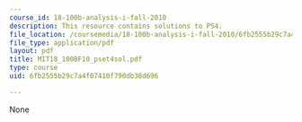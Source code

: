 ```yaml
---
course_id: 18-100b-analysis-i-fall-2010
description: This resource contains solutions to PS4.
file_location: /coursemedia/18-100b-analysis-i-fall-2010/6fb2555b29c7a4f07410f790db38d696_MIT18_100BF10_pset4sol.pdf
file_type: application/pdf
layout: pdf
title: MIT18_100BF10_pset4sol.pdf
type: course
uid: 6fb2555b29c7a4f07410f790db38d696

---
```

None